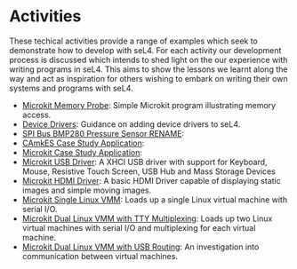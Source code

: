 # Activities

These techical activities provide a range of examples which seek to
demonstrate how to develop with seL4. For each activity our development
process is discussed which intends to shed light on the our experience with
writing programs in seL4. This aims to show the lessons we learnt along the
way and act as inspiration for others wishing to embark on writing their own
systems and programs with seL4.

- [Microkit Memory Probe](../activity/microkit_memory_probe/main.md): Simple Microkit program illustrating memory access.
- [Device Drivers](../activity/device_drivers/main.md): Guidance on adding device drivers to seL4.
- [SPI Bus BMP280 Pressure Sensor RENAME](../activity/spi_bus_bmp280_pressure_sensor/main.md):
- [CAmkES Case Study Application](../activity/camkes_case_study_application/main.md):
- [Microkit Case Study Application](../activity/microkit_case_study_application/main.md):
- [Microkit USB Driver](../activity/microkit_usb_driver/main.md): A XHCI USB driver with support for Keyboard, Mouse, Resistive Touch Screen, USB Hub and Mass Storage Devices
- [Microkit HDMI Driver](../activity/microkit_hdmi_driver/main.md): A basic HDMI Driver capable of displaying static images and simple moving images.
- [Microkit Single Linux VMM](../activity/microkit_vmm_single_linux_guest/main.md): Loads up a single Linux virtual machine with serial I/O.
- [Microkit Dual Linux VMM with TTY Multiplexing](../activity/microkit_dual_linux_guest_tty_multiplex/main.md): Loads up two Linux virtual machines with serial I/O and multiplexing for each virtual machine.
- [Microkit Dual Linux VMM with USB Routing](../activity/microkit_dual_linux_guest_usb_routing/main.md): An investigation into communication between virtual machines.
